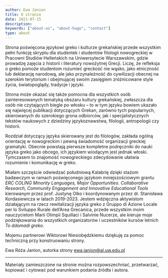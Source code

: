 ```yaml
---
author: Ewa Janion
title: O stronie
date: 2021-07-15
description:
keywords: ["about-us", "about-hugo", "contact"]
type: about
---
```


Strona poświęcona językowi greko i kulturze grekańskiej przede wszystkim pełni funkcję skryptu dla studentek i studentów filologii nowogreckiej w Pracowni Studiów Helleńskich na Uniwersytecie Warszawskim, gdzie prowadzę zajęcia z historii i literatury nowożytnej Grecji. Liczę, że refleksja o greko pomoże studentom rozumieć greckość nie wąsko, jako etniczność lub deklarację narodową, ale jako przynależność do cywilizacji obecnej na szerokim terytorium i obejmującej swoim zasięgiem zróżnicowane style życia, światopoglądy, tradycje i języki. 

Strona może okazać się także pomocna dla wszystkich osób zainteresowanych tematyką obszaru kultury grekańskiej, zwłaszcza dla osób nie czytających biegle po włosku – to w tym języku bowiem ukazało się najwięcej publikacji dotyczących Grekan, zarówno tych popularnych, skierowanych do szerokiego grona odbiorców, jak i specjalistycznych tekstów naukowych z dziedziny językoznawstwa, filologii, antropologii czy historii.

Rozdział dotyczący języka skierowany jest do filologów, zakłada ogólną orientację w nowogreckim i pewną świadomość organizacji greckiej gramatyki. Obecnie powstają pierwsze kompletne podręczniki do nauki języka greko jako obcego, ich językiem wiodącym jest jednak włoski. Tymczasem to znajomość nowogreckiego zdecydowanie ułatwia rozumienie i komunikację w greko.  

Miałam szczęście odwiedzać południową Kalabrię dzięki stażom badawczym w ramach poświęconego językom mniejszościowym grantu *ERC COLING Minority Languages, Major Opportunities. Collaborative Research, Community Engagement and Innovative Educational Tools* kierowanym przez prof. Justynę Olko i koordynowanym przez dr. Stanisława Kordasiewicza w latach 2019-2023.  Jestem wdzięczna aktywistom działającym na rzecz rewitalizacji języka greko z Gruppo di Azione Locale per lo Sviluppo Rurale dell’Area Grecanica, przede wszystkim moim nauczycielom Marii Olimpii Squillaci i Salvinie Nucerze, ale kieruje moje podziękowania do wszystkich organizatorów i uczestników kursów letnich *To ddomadi greko*.  

Mojemu partnerowi Wiktorowi Niesiobędzkiemu dziękuję za pomoc techniczną przy konstruowaniu strony.  

Ewa Róża Janion, autorka strony
ewa.janion@al.uw.edu.pl

--- 

Materiały zamieszczone na stronie można rozpowszechniać, przetwarzać, kopiować i cytować pod warunkiem podania źródła i autora. 
